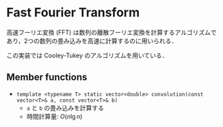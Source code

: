 # Fast Fourier Transform

高速フーリエ変換 (FFT) は数列の離散フーリエ変換を計算するアルゴリズムであり，2つの数列の畳み込みを高速に計算するのに用いられる．

この実装では Cooley-Tukey のアルゴリズムを用いている．

## Member functions

- `template <typename T> static vector<double> convolution(const vector<T>& a, const vector<T>& b)`
    - `a` と `b` の畳み込みを計算する
    - 時間計算量: $O(n\lg n)$